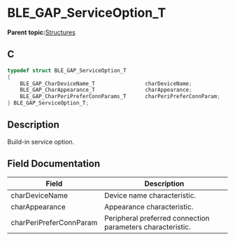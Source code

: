 # BLE\_GAP\_ServiceOption\_T

**Parent topic:**[Structures](GUID-230368B0-FB2A-4967-A471-691387B35A9E.md)

## C

```c
typedef struct BLE_GAP_ServiceOption_T
{
    BLE_GAP_CharDeviceName_T                charDeviceName;
    BLE_GAP_CharAppearance_T                charAppearance;
    BLE_GAP_CharPeriPreferConnParams_T      charPeriPreferConnParam;
} BLE_GAP_ServiceOption_T;
```

## Description

Build-in service option.

## Field Documentation

|Field|Description|
|-----|-----------|
|charDeviceName|Device name characteristic.|
|charAppearance|Appearance characteristic.|
|charPeriPreferConnParam|Peripheral preferred connection parameters characteristic.|

